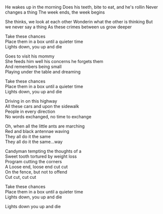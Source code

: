 He wakes up in the morning
Does his teeth, bite to eat, and he's rollin
Never changes a thing
The week ends, the week begins

She thinks, we look at each other
Wonderin what the other is thinking
But we never say a thing
As these crimes between us grow deeper

Take these chances  
Place them in a box until a quieter time  
Lights down, you up and die  

Goes to visit his mommy  
She feeds him well his concerns he forgets them  
And remembers being small  
Playing under the table and dreaming  

Take these chances  
Place them in a box until a quieter time  
Lights down, you up and die  

Driving in on this highway  
All these cars and upon the sidewalk  
People in every direction  
No words exchanged, no time to exchange  

Oh, when all the little ants are marching  
Red and black antennae waving  
They all do it the same  
They all do it the same...way  

Candyman tempting the thoughts of a  
Sweet tooth tortured by weight loss  
Program cutting the corners  
A Loose end, loose end cut cut  
On the fence, but not to offend  
Cut cut, cut cut  

Take these chances  
Place them in a box until a quieter time  
Lights down, you up and die  

Lights down you up and die  
